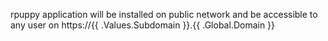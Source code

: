 rpuppy application will be installed on public network and be accessible to any user on https://{{ .Values.Subdomain }}.{{ .Global.Domain }}
